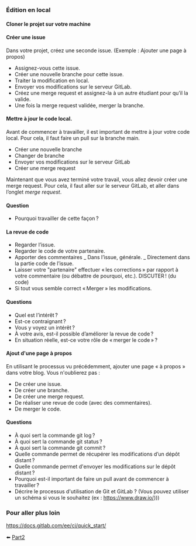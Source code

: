 

### Édition en local

#### Cloner le projet sur votre machine

#### Créer une issue

Dans votre projet, créez une seconde issue. (Exemple : Ajouter une page à propos)

* Assignez-vous cette issue.
* Créer une nouvelle branche pour cette issue.
* Traiter la modification en local.
* Envoyer vos modifications sur le serveur GitLab.
* Créez une merge request et assignez-la à un autre étudiant pour qu’il la valide.
* Une fois la merge request validée, merger la branche.


#### Mettre à jour le code local.
Avant de commencer à travailler, il est important de mettre à jour votre code local. Pour cela, il faut faire un pull sur la branche main.

* Créer une nouvelle branche <br>
* Changer de branche <br>
* Envoyer vos modifications sur le serveur GitLab <br>
* Créer une merge request <br>

Maintenant que vous avez terminé votre travail, vous allez devoir créer une merge request. Pour cela, il faut aller sur le serveur GitLab, et aller dans l’onglet _merge request_. <br>

#### Question
* Pourquoi travailler de cette façon ?


#### La revue de code
* Regarder l’issue.
* Regarder le code de votre partenaire.
* Apporter des commentaires _ Dans l’issue, générale. _ Directement dans la partie code de l’issue.
* Laisser votre "partenaire" effectuer « les corrections » par rapport à votre commentaire (ou débattre de pourquoi, etc.). DISCUTER ! (du code)
* Si tout vous semble correct « Merger » les modifications.

#### Questions
* Quel est l’intérêt ?
* Est-ce contraignant ?
* Vous y voyez un intérêt ?
* À votre avis, est-il possible d’améliorer la revue de code ?
* En situation réelle, est-ce votre rôle de « merger le code » ?

#### Ajout d'une page à propos
En utilisant le processus vu précédemment, ajouter une page « à propos » dans votre blog. Vous n'oublierez pas :

* De créer une issue.
* De créer une branche.
* De créer une merge request.
* De réaliser une revue de code (avec des commentaires).
* De merger le code.


#### Questions
* À quoi sert la commande git log ?
* À quoi sert la commande git status ?
* À quoi sert la commande git commit ?
* Quelle commande permet de récupérer les modifications d’un dépôt distant ?
* Quelle commande permet d'envoyer les modifications sur le dépôt distant ?
* Pourquoi est-il important de faire un pull avant de commencer à travailler ?
* Décrire le processus d'utilisation de Git et GitLab ? (Vous pouvez utiliser un schéma si vous le souhaitez (ex : https://www.draw.io/)))

### Pour aller plus loin

https://docs.gitlab.com/ee/ci/quick_start/

⬅️ [Part2](https://github.com/nicolas-sanch/tp-gitlab/blob/main/part2.md)